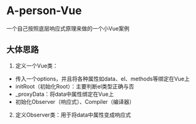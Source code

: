 # A-person-Vue
一个自己按照底层响应式原理来做的一个小Vue案例

## 大体思路

1. 定义一个Vue类：
  - 传入一个options，并且将各种属性如data、el、methods等绑定在Vue上
  - initRoot（初始化Root）：主要判断el类型正确与否
  - _proxyData：将data中属性绑定在Vue上
  - 初始化Observer（响应式）、Compiler（编译器）
2. 定义Observer类：用于将data中属性变成响应式
